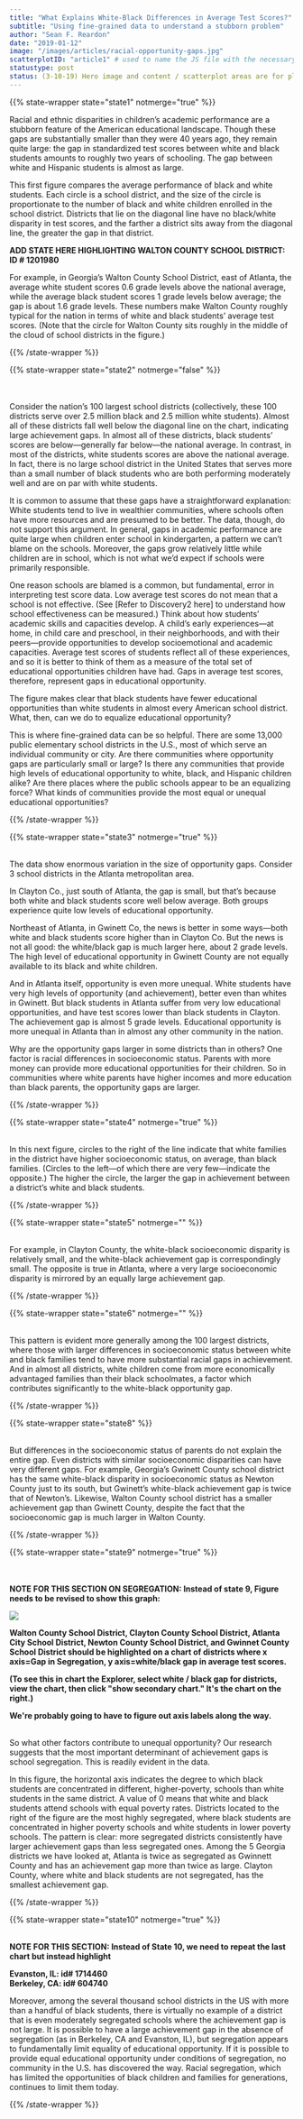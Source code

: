 ```yaml
---
title: "What Explains White-Black Differences in Average Test Scores?"
subtitle: "Using fine-grained data to understand a stubborn problem"
author: "Sean F. Reardon"
date: "2019-01-12"
image: "/images/articles/racial-opportunity-gaps.jpg"
scatterplotID: "article1" # used to name the JS file with the necessary states and prop attributes
statustype: post
status: (3-10-19) Hero image and content / scatterplot areas are for placement only. Add breadcrumb nav to all 3rd-level pages.
---
```



{{% state-wrapper state="state1" notmerge="true" %}}

Racial and ethnic disparities in children’s academic performance are a stubborn feature of the American educational landscape. Though these gaps are substantially smaller than they were 40 years ago, they remain quite large: the gap in standardized test scores between white and black students amounts to roughly two years of schooling. The gap between white and Hispanic students is almost as large.

This first figure compares the average performance of black and white students. Each circle is a school district, and the size of the circle is proportionate to the number of black and white children enrolled in the school district. Districts that lie on the diagonal line have no black/white disparity in test scores, and the farther a district sits away from the diagonal line, the greater the gap in that district. 

<b>ADD STATE HERE HIGHLIGHTING WALTON COUNTY SCHOOL DISTRICT: ID # 1201980</b>

For example, in Georgia’s Walton County School District, east of Atlanta, the average white student scores 0.6 grade levels above the national average, while the average black student scores 1 grade levels below average; the gap is about 1.6 grade levels. These numbers make Walton County roughly typical for the nation in terms of white and black students’ average test scores. (Note that the circle for Walton County sits roughly in the middle of the cloud of school districts in the figure.) 

{{% /state-wrapper %}}

{{% state-wrapper state="state2" notmerge="false" %}}

<br><br>
Consider the nation’s 100 largest school districts (collectively, these 100 districts serve over 2.5 million black and 2.5 million white students). Almost all of these districts fall well below the diagonal line on the chart, indicating large achievement gaps. In almost all of these districts, black students’ scores are below—generally far below—the national average. In contrast, in most of the districts, white students scores are above the national average. In fact, there is no large school district in the United States that serves more than a small number of black students who are both performing moderately well and are on par with white students. 


It is common to assume that these gaps have a straightforward explanation: White students tend to live in wealthier communities, where schools often have more resources and are presumed to be better. The data, though, do not support this argument. In general, gaps in academic performance are quite large when children enter school in kindergarten, a pattern we can’t blame on the schools. Moreover, the gaps grow relatively little while children are in school, which is not what we’d expect if schools were primarily responsible. 

One reason schools are blamed is a common, but fundamental, error in interpreting test score data. Low average test scores do not mean that a school is not effective. (See [Refer to Discovery2 here] to understand how school effectiveness can be measured.) Think about how students’ academic skills and capacities develop. A child’s early experiences—at home, in child care and preschool, in their neighborhoods, and with their peers—provide opportunities to develop socioemotional and academic capacities. Average test scores of students reflect all of these experiences, and so it is better to think of them as a measure of the total set of educational opportunities children have had. Gaps in average test scores, therefore, represent gaps in educational opportunity.

The figure makes clear that black students have fewer educational opportunities than white students in almost every American school district. What, then, can we do to equalize educational opportunity?

This is where fine-grained data can be so helpful. There are some 13,000 public elementary school districts in the U.S., most of which serve an individual community or city. Are there communities where opportunity gaps are particularly small or large? Is there any communities that provide high levels of educational opportunity to white, black, and Hispanic children alike? Are there places where the public schools appear to be an equalizing force? What kinds of communities provide the most equal or unequal educational opportunities? 


{{% /state-wrapper %}}


{{% state-wrapper state="state3" notmerge="true" %}}

<br>
The data show enormous variation in the size of opportunity gaps. Consider 3 school districts in the Atlanta metropolitan area.  

In Clayton Co., just south of Atlanta, the gap is small, but that’s because both white and black students score well below average. Both groups experience quite low levels of educational opportunity.

Northeast of Atlanta, in Gwinett Co, the news is better in some ways—both white and black students score higher than in Clayton Co. But the news is not all good: the white/black gap is much larger here, about 2 grade levels. The high level of educational opportunity in Gwinett County are not equally available to its black and white children.

And in Atlanta itself, opportunity is even more unequal. White students have very high levels of opportunity (and achievement), better even than whites in Gwinett. But black students in Atlanta suffer from very low educational opportunities, and have test scores lower than black students in Clayton. The achievement gap is almost 5 grade levels. Educational opportunity is more unequal in Atlanta than in almost any other community in the nation.

Why are the opportunity gaps larger in some districts than in others? One factor is racial differences in socioeconomic status. Parents with more money can provide more educational opportunities for their children. So in communities where white parents have higher incomes and more education than black parents, the opportunity gaps are larger. 


{{% /state-wrapper %}}

{{% state-wrapper state="state4" notmerge="true" %}}

<br>
In this next figure, circles to the right of the line indicate that white families in the district have higher socioeconomic status, on average, than black families. (Circles to the left—of which there are very few—indicate the opposite.) The higher the circle, the larger the gap in achievement between a district’s white and black students. 


{{% /state-wrapper %}}

{{% state-wrapper state="state5" notmerge="" %}}

<br>
For example, in Clayton County, the white-black socioeconomic disparity is relatively small, and the white-black achievement gap is correspondingly small. The opposite is true in Atlanta, where a very large socioeconomic disparity is mirrored by an equally large achievement gap. 

{{% /state-wrapper %}}

{{% state-wrapper state="state6" notmerge="" %}}

<br/>
This pattern is evident more generally among the 100 largest districts, where those with larger differences in socioeconomic status between white and black families tend to have more substantial racial gaps in achievement. And in almost all districts, white children come from more economically advantaged families than their black schoolmates, a factor which contributes significantly to the white-black opportunity gap. 

{{% /state-wrapper %}}



<!--  Formerly linked with State 7 
<br/>
<br/>
Even in places with no racial disparities in socioeconomic status, we notice a large gap in achievement between white and black students on average. This gap is typically about 1 grade level. -->


{{% state-wrapper state="state8" %}}

<br>
But differences in the socioeconomic status of parents do not explain the entire gap. Even districts with similar socioeconomic disparities can have very different gaps. For example, Georgia’s Gwinett County school district has the same white-black disparity in socioeconomic status as Newton County just to its south, but Gwinett’s white-black achievement gap is twice that of Newton’s. Likewise, Walton County school district has a smaller achievement gap than Gwinett County, despite the fact that the socioeconomic gap is much larger in Walton County.

{{% /state-wrapper %}}

{{% state-wrapper state="state9" notmerge="true" %}}

<br><br>
<b>NOTE FOR THIS SECTION ON SEGREGATION: Instead of state 9, Figure needs to be revised to show this graph:

<img src="/images/gap explorer.png" class="mw-100" />

Walton County School District, Clayton County School District, Atlanta City School District, Newton County School District, and Gwinnet County School District should be highlighted on a chart of districts where x axis=Gap in Segregation, y axis=white/black gap in average test scores.

(To see this in chart the Explorer, select white / black gap for districts, view the chart, then click "show secondary chart." It's the chart on the right.)

We're probably going to have to figure out axis labels along the way.
</b>

<br>
So what other factors contribute to unequal opportunity? Our research suggests that the most important determinant of achievement gaps is school segregation. This is readily evident in the data. 


In this figure, the horizontal axis indicates the degree to which black students are concentrated in different, higher-poverty, schools than white students in the same district. A value of 0 means that white and black students attend schools with equal poverty rates. Districts located to the right of the figure are the most highly segregated, where black students are concentrated in higher poverty schools and white students in lower poverty schools. The pattern is clear: more segregated districts consistently have larger achievement gaps than less segregated ones. Among the 5 Georgia districts we have looked at, Atlanta is twice as segregated as Gwinnett County and has an achievement gap more than twice as large. Clayton County, where white and black students are not segregated, has the smallest achievement gap.


{{% /state-wrapper %}}

{{% state-wrapper state="state10" notmerge="true" %}}

<br>
<b>NOTE FOR THIS SECTION: Instead of State 10, we need to repeat the last chart but instead highlight 

Evanston, IL: id# 1714460<br>
Berkeley, CA: id# 604740
</b>

Moreover, among the several thousand school districts in the US with more than a handful of black students, there is virtually no example of a district that is even moderately segregated schools where the achievement gap is not large. It is possible to have a large achievement gap in the absence of segregation (as in Berkeley, CA and Evanston, IL), but segregation appears to fundamentally limit equality of educational opportunity. If it is possible to provide equal educational opportunity under conditions of segregation, no community in the U.S. has discovered the way. Racial segregation, which has limited the opportunities of black children and families for generations, continues to limit them today.

{{% /state-wrapper %}}


